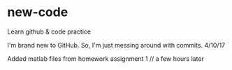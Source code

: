 # new-code
Learn github &amp; code practice

I'm brand new to GitHub. So, I'm just messing around with commits. 4/10/17

Added matlab files from homework assignment 1 // a few hours later
